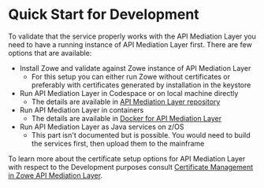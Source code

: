 # Quick Start for Development

To validate that the service properly works with the API Mediation Layer you need to have a running instance of API Mediation Layer first. There are few options that are available:

- Install Zowe and validate against Zowe instance of API Mediation Layer
  - For this setup you can either run Zowe without certificates or preferably with certificates generated by installation in the keystore
- Run API Mediation Layer in Codespace or on local machine directly
  - The details are available in [API Mediation Layer repository](https://github.com/zowe/api-layer/)
- Run API Mediation Layer in containers 
  - The details are available in [Docker for API Mediation Layer](https://github.com/zowe/api-layer/tree/v3.x.x/docker)
- Run API Mediation Layer as Java services on z/OS
  - This part isn't documented but is possible. You would need to build the services first, then upload them to the mainframe  

To learn more about the certificate setup options for API Mediation Layer with respect to the Development purposes consult [Certificate Management in Zowe API Mediation Layer](./certificate-management-in-zowe-apiml.md).